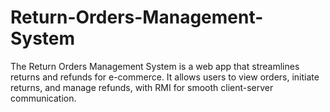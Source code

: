# Return-Orders-Management-System
The Return Orders Management System is a web app that streamlines returns and refunds for e-commerce. It allows users to view orders, initiate returns, and manage refunds, with RMI for smooth client-server communication.
